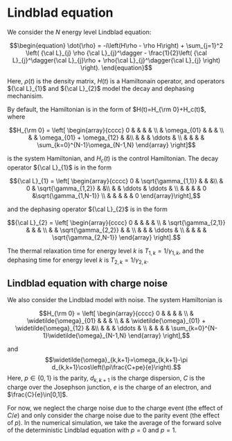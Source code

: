 # Lindblad equation
We consider the $N$ energy level Lindblad equation:
```math
\begin{equation}
\dot{\rho} = -i\left(H\rho - \rho H\right) + \sum_{j=1}^2 \left( {\cal L}_{j} \rho {\cal L}_{j}^\dagger -
\frac{1}{2}\left( {\cal L}_{j}^\dagger{\cal L}_{j}\rho + \rho{\cal L}_{j}^\dagger{\cal L}_{j} \right) \right).
\end{equation}
```
Here, $\rho(t)$ is the density matrix, $H(t)$ is a Hamiltonain operator, and operators ${\cal L}_{1}$ and ${\cal L}_{2}$ model the decay and dephasing mechanisim.

By default, the Hamiltonian is in the form of $H(t)=H_{\rm 0}+H_c(t)$, where
```math
H_{\rm 0} = \left[
\begin{array}{cccc}
0 &  &  &   & \\
  & \omega_{01} &  & & \\
  &   & \omega_{01} + \omega_{12}  &  &\\
  &   &  &  \ddots  & \\
  &   &  &          & \sum_{k=0}^{N-1}\omega_{N-1,N}
\end{array}
\right]
```
is the system Hamiltonian, and $H_c(t)$ is the control Hamiltonian.
The decay operator ${\cal L}_{1}$ is in the form 
```math
{\cal L}_{1} = \left[
\begin{array}{cccc}
0 & \sqrt{\gamma_{1,1}} &  &   &\\
  & 0 & \sqrt{\gamma_{1,2}}  &  &\\
  &   & \ddots & \ddots &  \\
  &   &   &   & 0  &\sqrt{\gamma_{1,N-1}} \\
  &   &   &   &    & 0
\end{array}\right],
```
and the dephasing operator ${\cal L}_{2}$ is in the form 
```math
{\cal L}_{2} = \left[
\begin{array}{cccc}
0 &   &   &  & \\
  & \sqrt{\gamma_{2,1}} &   &   & \\
  &   & \sqrt{\gamma_{2,2}}  &  & \\
  &   &   &  \ddots  & \\
  &   &   &          & \sqrt{\gamma_{2,N-1}}
\end{array}
\right].
```
The thermal relaxation time for energy level $k$ is $T_{1,k}=1/\gamma_{1,k}$,
and the  dephasing time for energy level $k$ is $T_{2,k}=1/\gamma_{2,k}$.

## Lindblad equation with charge noise
We also consider the Lindblad model with noise. The system Hamiltonian is
```math
H_{\rm 0} = \left[
\begin{array}{cccc}
0 &  &  &   & \\
  & \widetilde{\omega}_{01} &  & & \\
  &   & \widetilde{\omega}_{01} + \widetilde{\omega}_{12}  &  &\\
  &   &  &  \ddots  & \\
  &   &  &          & \sum_{k=0}^{N-1}\widetilde{\omega}_{N-1,N}
\end{array}
\right],
```
and 
$$\widetilde{\omega}_{k,k+1}=\omega_{k,k+1}-\pi d_{k,k+1}\cos\left(\pi\frac{C+pe}{e}\right).$$
Here, $p\in\{0,1\}$ is the parity, $d_{k,k+1}$ is the charge dispersion,
$C$ is the charge over the Josephson junction, $e$ is the charge of an electron, and $\frac{C}{e}\in[0,1]$.

For now, we neglect the charge noise due to the charge event (the effect of $C/e$) and only consider the charge noise due to the parity event (the effect of $p$). 
In the numerical simulation, we take the average of the forward solve of the deterministic Lindblad equation with $p=0$ and $p=1$. 